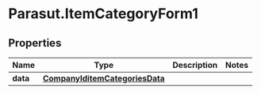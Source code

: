 # Parasut.ItemCategoryForm1

## Properties
Name | Type | Description | Notes
------------ | ------------- | ------------- | -------------
**data** | [**CompanyIditemCategoriesData**](CompanyIditemCategoriesData.md) |  | 


